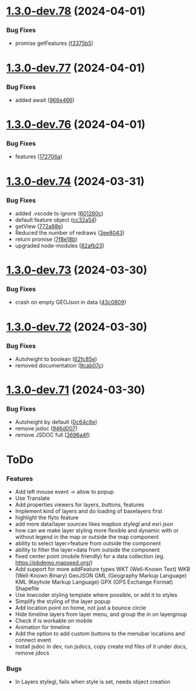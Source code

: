 # [1.3.0-dev.78](https://github.com/sjhoeksma/lowcoder-comp-geo/compare/v1.3.0-dev.77...v1.3.0-dev.78) (2024-04-01)


### Bug Fixes

* promise getFeatures ([f3375b5](https://github.com/sjhoeksma/lowcoder-comp-geo/commit/f3375b5ceb6503ffd306b601fab3a533e2586169))

# [1.3.0-dev.77](https://github.com/sjhoeksma/lowcoder-comp-geo/compare/v1.3.0-dev.76...v1.3.0-dev.77) (2024-04-01)


### Bug Fixes

* added await ([966e466](https://github.com/sjhoeksma/lowcoder-comp-geo/commit/966e466d884e23865e9d01dd45cefc26587c7b5b))

# [1.3.0-dev.76](https://github.com/sjhoeksma/lowcoder-comp-geo/compare/v1.3.0-dev.75...v1.3.0-dev.76) (2024-04-01)


### Bug Fixes

* features ([172706a](https://github.com/sjhoeksma/lowcoder-comp-geo/commit/172706a3e8d4c2472f576efdbc9803628fbf3e07))

# [1.3.0-dev.74](https://github.com/sjhoeksma/lowcoder-comp-geo/compare/v1.3.0-dev.73...v1.3.0-dev.74) (2024-03-31)

### Bug Fixes

* added .vscode to ignore ([601280c](https://github.com/sjhoeksma/lowcoder-comp-geo/commit/601280c7d90258b3ad2b097e7c02a6c76d29c31e))
* default feature object ([cc32a54](https://github.com/sjhoeksma/lowcoder-comp-geo/commit/cc32a54a0d64cd9375652d125898cef8761a56f8))
* getView ([772a88e](https://github.com/sjhoeksma/lowcoder-comp-geo/commit/772a88e13bbd4b7c9a2c8721045342314cf9f69c))
* Reduced the number of redraws ([3ee8043](https://github.com/sjhoeksma/lowcoder-comp-geo/commit/3ee804380b9854e900a66e651aaede394aa5e24a))
* return promise ([7f8e18b](https://github.com/sjhoeksma/lowcoder-comp-geo/commit/7f8e18b4908c2b6921f0a6d878648fceb933defc))
* upgraded node-modules ([82afb23](https://github.com/sjhoeksma/lowcoder-comp-geo/commit/82afb23f175ce183f732c61eed6f146e85235f6c))

# [1.3.0-dev.73](https://github.com/sjhoeksma/lowcoder-comp-geo/compare/v1.3.0-dev.72...v1.3.0-dev.73) (2024-03-30)


### Bug Fixes

* crash on empty GEOJson in data ([43c0809](https://github.com/sjhoeksma/lowcoder-comp-geo/commit/43c08090a68b1fb2e7c1ae3153e813647ecd604d))

# [1.3.0-dev.72](https://github.com/sjhoeksma/lowcoder-comp-geo/compare/v1.3.0-dev.71...v1.3.0-dev.72) (2024-03-30)


### Bug Fixes

* Autoheight to boolean ([62fc85e](https://github.com/sjhoeksma/lowcoder-comp-geo/commit/62fc85e83806011d361ba815728c7029b531787b))
* removed documentation ([9cab07c](https://github.com/sjhoeksma/lowcoder-comp-geo/commit/9cab07c3b45ed779b874b673b30c63cafc7e1158))

# [1.3.0-dev.71](https://github.com/sjhoeksma/lowcoder-comp-geo/compare/v1.3.0-dev.70...v1.3.0-dev.71) (2024-03-30)


### Bug Fixes

* Autoheight by default ([0c64c8e](https://github.com/sjhoeksma/lowcoder-comp-geo/commit/0c64c8ef813c4e69d919d8b540528b6ecc221ae0))
* remove jsdoc ([946d007](https://github.com/sjhoeksma/lowcoder-comp-geo/commit/946d0079dbc0a9dab0c697e6a816fb4443d77b1b))
* remove JSDOC full ([3696a4f](https://github.com/sjhoeksma/lowcoder-comp-geo/commit/3696a4fac53a1ff42585cd7f854b1b03fc79696e))

# ToDo

### Features
* Add left mouse event -> allow to popup
* Use Translate
* Add properties viewers for layers, buttons, features
* Implement kind of layers and do loading of baselayers first
* highlight the flyto feature
* add more data/layer sources likes mapbox stylegl and esri json
* how can we make layer styling more flexible and dynamic with or without legend in the map or outside the map component
* ability to select layer>feature from outside the component
* ability to filter the layer>data from outside the component
* fixed center point (mobile friendly) for a data collection (eg. https://pbdemo.mapseed.org/)
* Add support for more addFeature types
  WKT (Well-Known Text)
  WKB (Well-Known Binary)
  GeoJSON
  GML (Geography Markup Language)
  KML (Keyhole Markup Language)
  GPX (GPS Exchange Format)
  Shapefile
* Use lowcoder styling template where possible, or add it to styles
* Simplify the styling of the layer popup
* Add location point on home, not just a bounce circle
* Hide timeline layers from layer menu, and group the in on layergroup
* Check if is workable on mobile
* Animation for timeline
* Add the option to add custom buttons to the menubar locations and connect event
* Install jsdoc in dev, run jsdocs, copy create md files of it under docs, remove jdocs


### Bugs
* In Layers stylegl, fails when style is set, needs object creation
